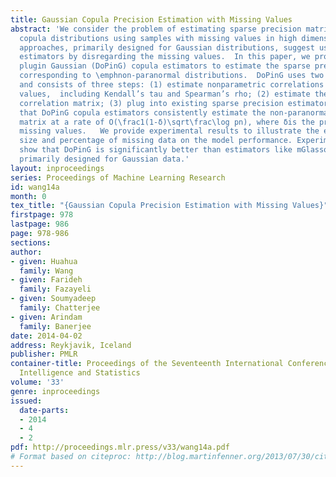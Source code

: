 ```yaml
---
title: Gaussian Copula Precision Estimation with Missing Values
abstract: 'We consider the problem of estimating sparse precision matrix of Gaussian
  copula distributions using samples with missing values in high dimensions.  Existing
  approaches, primarily designed for Gaussian distributions, suggest using plugin
  estimators by disregarding the missing values.  In this paper, we propose double
  plugin Gaussian (DoPinG) copula estimators to estimate the sparse precision matrix
  corresponding to \emphnon-paranormal distributions.  DoPinG uses two plugin procedures
  and consists of three steps: (1) estimate nonparametric correlations based on observed
  values,  including Kendall’s tau and Spearman’s rho; (2) estimate the non-paranormal
  correlation matrix; (3) plug into existing sparse precision estimators.   We prove
  that DoPinG copula estimators consistently estimate the non-paranormal correlation
  matrix at a rate of O(\frac1(1-δ)\sqrt\frac\log pn), where δis the probability of
  missing values.   We provide experimental results to illustrate the effect of sample
  size and percentage of missing data on the model performance. Experimental results
  show that DoPinG is significantly better than estimators like mGlasso, which are
  primarily designed for Gaussian data.'
layout: inproceedings
series: Proceedings of Machine Learning Research
id: wang14a
month: 0
tex_title: "{Gaussian Copula Precision Estimation with Missing Values}"
firstpage: 978
lastpage: 986
page: 978-986
sections: 
author:
- given: Huahua
  family: Wang
- given: Farideh
  family: Fazayeli
- given: Soumyadeep
  family: Chatterjee
- given: Arindam
  family: Banerjee
date: 2014-04-02
address: Reykjavik, Iceland
publisher: PMLR
container-title: Proceedings of the Seventeenth International Conference on Artificial
  Intelligence and Statistics
volume: '33'
genre: inproceedings
issued:
  date-parts:
  - 2014
  - 4
  - 2
pdf: http://proceedings.mlr.press/v33/wang14a.pdf
# Format based on citeproc: http://blog.martinfenner.org/2013/07/30/citeproc-yaml-for-bibliographies/
---
```

